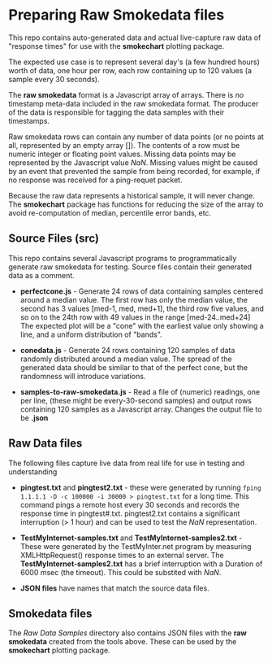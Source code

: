 # Preparing Raw Smokedata files

This repo contains auto-generated data and actual live-capture raw data of "response times"
for use with the **smokechart** plotting package.

The expected use case is to represent several day's (a few hundred hours)
worth of data, one hour per row,
each row containing up to 120 values (a sample every 30 seconds).

The **raw smokedata** format is a Javascript array of arrays.
There is *no* timestamp meta-data included in the raw smokedata format.
The producer of the data is responsible for tagging the data samples with their timestamps.

Raw smokedata rows can contain any number of data points
(or no points at all, represented by an empty array []).
The contents of a row must be numeric integer or floating point values.
Missing data points may be represented by the Javascript value *NaN*.
Missing values might be caused by an event that prevented the sample
from being recorded, for example, if no response was received for a ping-requet packet.


Because the raw data represents a historical sample, it will never change.
The **smokechart** package has functions for reducing the size of the
array to avoid re-computation of median, percentile error bands, etc.

## Source Files (src)

This repo contains several Javascript programs to programmatically generate raw smokedata for testing.
Source files contain their generated data as a comment.

* **perfectcone.js** - Generate 24 rows of data containing samples centered around a median value.
The first row has only the median value, the second has 3 values [med-1, med, med+1], the third row five values,
and so on to the 24th row with 49 values in the range [med-24..med+24]
The expected plot will be a "cone" with the earliest value only showing a line, and a uniform distribution of "bands".

* **conedata.js** - Generate 24 rows containing 120 samples of data
randomly distributed around a median value.
The spread of the generated data should be similar to that of the perfect cone, but the randomness will introduce variations.

* **samples-to-raw-smokedata.js** - Read a file of (numeric) readings,
one per line, (these might be every-30-second samples)
and output rows containing 120 samples as a Javascript array.
Changes the output file to be **.json**

## Raw Data files

The following files capture live data from real life for use in testing and understanding 

* **pingtest.txt** and **pingtest2.txt** - these were generated by running `fping 1.1.1.1 -D -c 100000 -i 30000 > pingtest.txt` for a long time.
This command pings a remote host every 30 seconds and records the response time in pingtest#.txt. pingtest2.txt contains a significant
interruption (> 1 hour) and can be used to test the *NaN*
representation.

* **TestMyInternet-samples.txt** and **TestMyInternet-samples2.txt** -
These were generated by the TestMyInter.net program by measuring
XMLHttpRequest() response times to an external server.
The **TestMyInternet-samples2.txt** has a brief interruption with a
Duration of 6000 msec (the timeout).
This could be substited with *NaN*.

* **JSON files** have names that match the source data files. 

## Smokedata files

The *Raw Data Samples* directory also contains JSON files with the **raw smokedata** created from the tools above.
These can be used by the **smokechart** plotting package.

